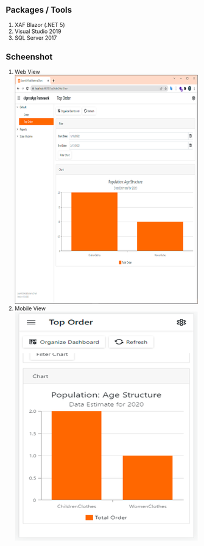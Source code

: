 ## Packages / Tools
<ol>
<li>XAF Blazor (.NET 5)</li>
<li>Visual Studio 2019</li>
<li>SQL Server 2017</li>
</ol>


## Scheenshot
<ol>
<li>Web View <br/>
<img src="https://github.com/tegarswasono/XAFBlazorCreateCustomChart/blob/master/Screenshot/Screenshot_1.png" alt="Girl in a jacket" width="500" height="600">
</li>
<li>Mobile View <br/>
<img src="https://github.com/tegarswasono/XAFBlazorCreateCustomChart/blob/master/Screenshot/Screenshot_2.png" alt="Girl in a jacket" width="500" height="600">
</li>
</ol>
